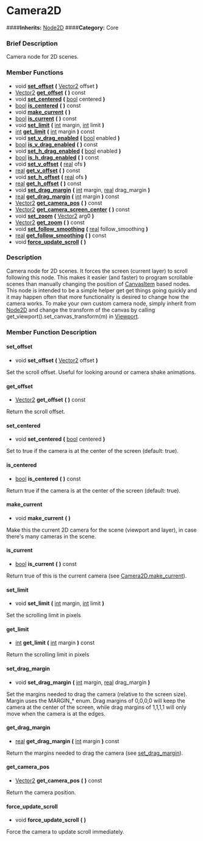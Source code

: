 #  Camera2D  
####**Inherits:** [Node2D](class_node2d)
####**Category:** Core

###  Brief Description  
Camera node for 2D scenes.

###  Member Functions 
  * void  **[set&#95;offset](#set_offset)**  **(** [Vector2](class_vector2) offset  **)**
  * [Vector2](class_vector2)  **[get&#95;offset](#get_offset)**  **(** **)** const
  * void  **[set&#95;centered](#set_centered)**  **(** [bool](class_bool) centered  **)**
  * [bool](class_bool)  **[is&#95;centered](#is_centered)**  **(** **)** const
  * void  **[make&#95;current](#make_current)**  **(** **)**
  * [bool](class_bool)  **[is&#95;current](#is_current)**  **(** **)** const
  * void  **[set&#95;limit](#set_limit)**  **(** [int](class_int) margin, [int](class_int) limit  **)**
  * [int](class_int)  **[get&#95;limit](#get_limit)**  **(** [int](class_int) margin  **)** const
  * void  **[set&#95;v&#95;drag&#95;enabled](#set_v_drag_enabled)**  **(** [bool](class_bool) enabled  **)**
  * [bool](class_bool)  **[is&#95;v&#95;drag&#95;enabled](#is_v_drag_enabled)**  **(** **)** const
  * void  **[set&#95;h&#95;drag&#95;enabled](#set_h_drag_enabled)**  **(** [bool](class_bool) enabled  **)**
  * [bool](class_bool)  **[is&#95;h&#95;drag&#95;enabled](#is_h_drag_enabled)**  **(** **)** const
  * void  **[set&#95;v&#95;offset](#set_v_offset)**  **(** [real](class_real) ofs  **)**
  * [real](class_real)  **[get&#95;v&#95;offset](#get_v_offset)**  **(** **)** const
  * void  **[set&#95;h&#95;offset](#set_h_offset)**  **(** [real](class_real) ofs  **)**
  * [real](class_real)  **[get&#95;h&#95;offset](#get_h_offset)**  **(** **)** const
  * void  **[set&#95;drag&#95;margin](#set_drag_margin)**  **(** [int](class_int) margin, [real](class_real) drag_margin  **)**
  * [real](class_real)  **[get&#95;drag&#95;margin](#get_drag_margin)**  **(** [int](class_int) margin  **)** const
  * [Vector2](class_vector2)  **[get&#95;camera&#95;pos](#get_camera_pos)**  **(** **)** const
  * [Vector2](class_vector2)  **[get&#95;camera&#95;screen&#95;center](#get_camera_screen_center)**  **(** **)** const
  * void  **[set&#95;zoom](#set_zoom)**  **(** [Vector2](class_vector2) arg0  **)**
  * [Vector2](class_vector2)  **[get&#95;zoom](#get_zoom)**  **(** **)** const
  * void  **[set&#95;follow&#95;smoothing](#set_follow_smoothing)**  **(** [real](class_real) follow_smoothing  **)**
  * [real](class_real)  **[get&#95;follow&#95;smoothing](#get_follow_smoothing)**  **(** **)** const
  * void  **[force&#95;update&#95;scroll](#force_update_scroll)**  **(** **)**

###  Description  
Camera node for 2D scenes. It forces the screen (current layer) to scroll following this node. This makes it easier (and faster) to program scrollable scenes than manually changing the position of [CanvasItem](class_canvasitem) based nodes.
	This node is intended to be a simple helper get get things going quickly
	and it may happen often that more functionality is desired to change
	how the camera works. To make your own custom camera node, simply
	inherit from [Node2D](class_node2d) and change the transform of the canvas by
	calling get_viewport().set_canvas_transform(m) in [Viewport](class_viewport).

###  Member Function Description  

#### <a name="set_offset">set_offset</a>
  * void  **set&#95;offset**  **(** [Vector2](class_vector2) offset  **)**

Set the scroll offset. Useful for looking around or
			camera shake animations.

#### <a name="get_offset">get_offset</a>
  * [Vector2](class_vector2)  **get&#95;offset**  **(** **)** const

Return the scroll offset.

#### <a name="set_centered">set_centered</a>
  * void  **set&#95;centered**  **(** [bool](class_bool) centered  **)**

Set to true if the camera is at the center of the screen (default: true).

#### <a name="is_centered">is_centered</a>
  * [bool](class_bool)  **is&#95;centered**  **(** **)** const

Return true if the camera is at the center of the screen (default: true).

#### <a name="make_current">make_current</a>
  * void  **make&#95;current**  **(** **)**

Make this the current 2D camera for the scene (viewport and layer), in case there's many cameras in the scene.

#### <a name="is_current">is_current</a>
  * [bool](class_bool)  **is&#95;current**  **(** **)** const

Return true of this is the current camera (see [Camera2D.make&#95;current](camera2d#make_current)).

#### <a name="set_limit">set_limit</a>
  * void  **set&#95;limit**  **(** [int](class_int) margin, [int](class_int) limit  **)**

Set the scrolling limit in pixels

#### <a name="get_limit">get_limit</a>
  * [int](class_int)  **get&#95;limit**  **(** [int](class_int) margin  **)** const

Return the scrolling limit in pixels

#### <a name="set_drag_margin">set_drag_margin</a>
  * void  **set&#95;drag&#95;margin**  **(** [int](class_int) margin, [real](class_real) drag_margin  **)**

Set the margins needed to drag the camera (relative to the screen size). Margin uses the MARGIN_* enum.  Drag margins of 0,0,0,0 will keep the camera at the center of the screen, while drag margins of 1,1,1,1 will only move when the camera is at the edges.

#### <a name="get_drag_margin">get_drag_margin</a>
  * [real](class_real)  **get&#95;drag&#95;margin**  **(** [int](class_int) margin  **)** const

Return the margins needed to drag the camera (see [set&#95;drag&#95;margin](#set_drag_margin)).

#### <a name="get_camera_pos">get_camera_pos</a>
  * [Vector2](class_vector2)  **get&#95;camera&#95;pos**  **(** **)** const

Return the camera position.

#### <a name="force_update_scroll">force_update_scroll</a>
  * void  **force&#95;update&#95;scroll**  **(** **)**

Force the camera to update scroll immediately.

